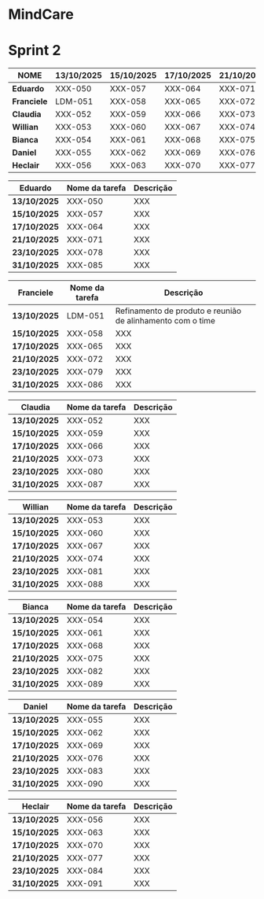 # MindCare 


# Sprint 2

| **NOME**   | **13/10/2025** | **15/10/2025** | **17/10/2025** | **21/10/2025** | **23/10/2025** | **31/10/2025** |
|-----------|---------------|---------------|---------------|---------------|---------------|---------------|
| **Eduardo**   | XXX-050 | XXX-057 | XXX-064 | XXX-071 | XXX-078 | XXX-085 |
| **Franciele** | LDM-051 | XXX-058 | XXX-065 | XXX-072 | XXX-079 | XXX-086 |
| **Claudia**   | XXX-052 | XXX-059 | XXX-066 | XXX-073 | XXX-080 | XXX-087 |
| **Willian**   | XXX-053 | XXX-060 | XXX-067 | XXX-074 | XXX-081 | XXX-088 |
| **Bianca**    | XXX-054 | XXX-061 | XXX-068 | XXX-075 | XXX-082 | XXX-089 |
| **Daniel**    | XXX-055 | XXX-062 | XXX-069 | XXX-076 | XXX-083 | XXX-090 |
| **Heclair**   | XXX-056 | XXX-063 | XXX-070 | XXX-077 | XXX-084 | XXX-091 |


| **Eduardo**   | **Nome da tarefa** | **Descrição** |
|-----------|---------------|---------------|
| **13/10/2025** | XXX-050 | XXX |
| **15/10/2025** | XXX-057 | XXX |
| **17/10/2025** | XXX-064 | XXX |
| **21/10/2025** | XXX-071 | XXX |
| **23/10/2025** | XXX-078 | XXX |
| **31/10/2025** | XXX-085 | XXX |


| **Franciele** | **Nome da tarefa** | **Descrição** |
|-----------|---------------|---------------|
| **13/10/2025** | LDM-051 | Refinamento de produto e reunião de alinhamento com o time |
| **15/10/2025** | XXX-058 | XXX |
| **17/10/2025** | XXX-065 | XXX |
| **21/10/2025** | XXX-072 | XXX |
| **23/10/2025** | XXX-079 | XXX |
| **31/10/2025** | XXX-086 | XXX |


| **Claudia** | **Nome da tarefa** | **Descrição** |
|-----------|---------------|---------------|
| **13/10/2025** | XXX-052 | XXX |
| **15/10/2025** | XXX-059 | XXX |
| **17/10/2025** | XXX-066 | XXX |
| **21/10/2025** | XXX-073 | XXX |
| **23/10/2025** | XXX-080 | XXX |
| **31/10/2025** | XXX-087 | XXX |


| **Willian** | **Nome da tarefa** | **Descrição** |
|-----------|---------------|---------------|
| **13/10/2025** | XXX-053 | XXX |
| **15/10/2025** | XXX-060 | XXX |
| **17/10/2025** | XXX-067 | XXX |
| **21/10/2025** | XXX-074 | XXX |
| **23/10/2025** | XXX-081 | XXX |
| **31/10/2025** | XXX-088 | XXX |


| **Bianca** | **Nome da tarefa** | **Descrição** |
|-----------|---------------|---------------|
| **13/10/2025** | XXX-054 | XXX |
| **15/10/2025** | XXX-061 | XXX |
| **17/10/2025** | XXX-068 | XXX |
| **21/10/2025** | XXX-075 | XXX |
| **23/10/2025** | XXX-082 | XXX |
| **31/10/2025** | XXX-089 | XXX |


| **Daniel** | **Nome da tarefa** | **Descrição** |
|-----------|---------------|---------------|
| **13/10/2025** | XXX-055 | XXX |
| **15/10/2025** | XXX-062 | XXX |
| **17/10/2025** | XXX-069 | XXX |
| **21/10/2025** | XXX-076 | XXX |
| **23/10/2025** | XXX-083 | XXX |
| **31/10/2025** | XXX-090 | XXX |


| **Heclair** | **Nome da tarefa** | **Descrição** |
|-----------|---------------|---------------|
| **13/10/2025** | XXX-056 | XXX |
| **15/10/2025** | XXX-063 | XXX |
| **17/10/2025** | XXX-070 | XXX |
| **21/10/2025** | XXX-077 | XXX |
| **23/10/2025** | XXX-084 | XXX |
| **31/10/2025** | XXX-091 | XXX |
